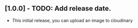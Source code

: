 ## [1.0.0] - TODO: Add release date.

- This initial release, you can upload an image to cloudinary
